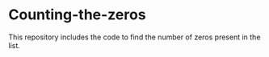 # Counting-the-zeros
This repository includes the code to find the number of zeros present in the list.
